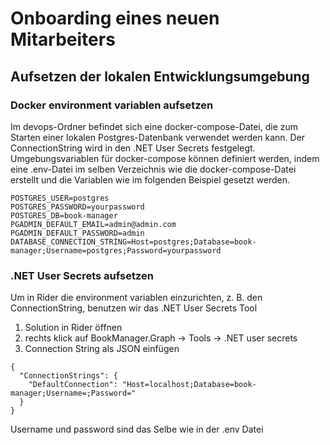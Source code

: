 # Onboarding eines neuen Mitarbeiters

## Aufsetzen der lokalen Entwicklungsumgebung

### Docker environment variablen aufsetzen

Im devops-Ordner befindet sich eine docker-compose-Datei, die zum Starten einer lokalen Postgres-Datenbank verwendet werden kann. Der ConnectionString wird in den .NET User Secrets festgelegt. Umgebungsvariablen für docker-compose können definiert werden, indem eine .env-Datei im selben Verzeichnis wie die docker-compose-Datei erstellt und die Variablen wie im folgenden Beispiel gesetzt werden.

````
POSTGRES_USER=postgres
POSTGRES_PASSWORD=yourpassword
POSTGRES_DB=book-manager
PGADMIN_DEFAULT_EMAIL=admin@admin.com
PGADMIN_DEFAULT_PASSWORD=admin
DATABASE_CONNECTION_STRING=Host=postgres;Database=book-manager;Username=postgres;Password=yourpassword
````


### .NET User Secrets aufsetzen

Um in Rider die environment variablen einzurichten, z. B. den ConnectionString, benutzen wir das .NET User Secrets Tool

1. Solution in Rider öffnen
2. rechts klick auf BookManager.Graph -> Tools -> .NET user secrets
3. Connection String als JSON einfügen

````
{
  "ConnectionStrings": {
    "DefaultConnection": "Host=localhost;Database=book-manager;Username=;Password="
  }
}
````

Username und password sind das Selbe wie in der .env Datei